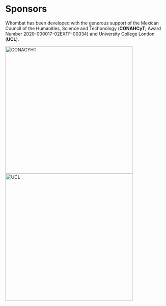 # Sponsors

Whombat has been developed with the generous support of the Mexican Council of
the Humanities, Science and Techonology (**CONAHCyT**; Award Number
2020-000017-02EXTF-00334) and University College London (**UCL**).

<img alt="CONACYHT" src="https://conahcyt.mx/wp-content/uploads/2021/10/logo_conacyt_con_sintagma_azul_completo.svg" width="400px" />

<img alt="UCL" src="https://upload.wikimedia.org/wikipedia/sco/thumb/d/d1/University_College_London_logo.svg/1024px-University_College_London_logo.svg.png" width="400px" />
